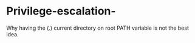 # Privilege-escalation-
Why having the (.) current directory on root PATH variable is not the best idea.
